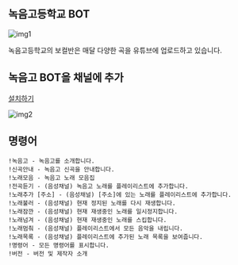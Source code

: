 ## 녹음고등학교 BOT

![img1](https://i.ibb.co/PM2KSmZ/f31e31-3bad903f99fc47b8be5d92aa9e7ea2f0-mv2.webp)

녹음고등학교의 보컬반은 매달 다양한 곡을 유튜브에 업로드하고 있습니다.

## 녹음고 BOT을 채널에 추가

[설치하기](https://discord.com/api/oauth2/authorize?client_id=846933114252296232&permissions=3155968&scope=bot)

![img2](https://i.ibb.co/FKY4Lp6/image.png)

## 명령어

```
!녹음고 - 녹음고를 소개합니다.
!신곡안내 - 녹음고 신곡을 안내합니다.
!노래모음 - 녹음고 노래 모음집
!전곡듣기 - (음성채널) 녹음고 노래를 플레이리스트에 추가합니다.
!노래추가 [주소] - (음성채널) [주소]에 있는 노래를 플레이리스트에 추가합니다.
!노래불러 - (음성채널) 현재 정지된 노래를 다시 재생합니다.
!노래잠깐 - (음성채널) 현재 재생중인 노래를 일시정지합니다.
!노래넘겨 - (음성채널) 현재 재생중인 노래를 스킵합니다.
!노래멈춰 - (음성채널) 플레이리스트에서 모든 음악을 내립니다.
!노래목록 - (음성채널) 플레이리스트에 추가된 노래 목록을 보여줍니다.
!명령어 - 모든 명령어를 표시합니다.
!버전 - 버전 및 제작자 소개
```
